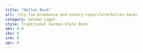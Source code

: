 ```yaml
---
title: "Helles Bock"
url: /sly-fox-brewhouse-and-eatery-royersford/helles-bock/
category: German Lager
style: Traditional German-Style Bock
abv: 6.6
ibu: 0
srm: 0
upc: 0
---
```


